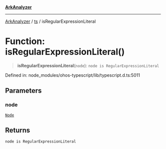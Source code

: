 [**ArkAnalyzer**](../../../../README.md)

***

[ArkAnalyzer](../../../../globals.md) / [ts](../README.md) / isRegularExpressionLiteral

# Function: isRegularExpressionLiteral()

> **isRegularExpressionLiteral**(`node`): `node is RegularExpressionLiteral`

Defined in: node\_modules/ohos-typescript/lib/typescript.d.ts:5011

## Parameters

### node

[`Node`](../interfaces/Node.md)

## Returns

`node is RegularExpressionLiteral`
